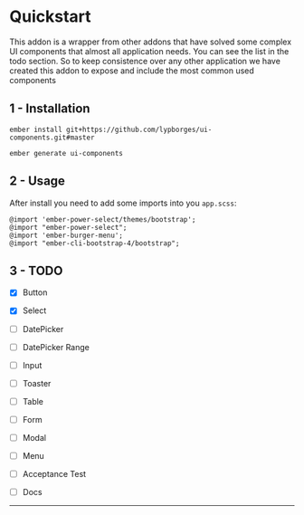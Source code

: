 Quickstart
==============================================================================

This addon is a wrapper from other addons that have solved some complex UI components that almost all application needs. You can see the list in the todo section.
So to keep consistence over any other application we have created this addon to expose and include the most common used components

1 - Installation
------------------------------------------------------------------------------

```
ember install git+https://github.com/lypborges/ui-components.git#master
```

```
ember generate ui-components
```

2 - Usage
------------------------------------------------------------------------------

After install you need to add some imports into you `app.scss`:

```
@import 'ember-power-select/themes/bootstrap';
@import "ember-power-select";
@import 'ember-burger-menu';
@import "ember-cli-bootstrap-4/bootstrap";
```

3 - TODO
------------------------------------------------------------------------------

- [x] Button
- [x] Select
- [ ] DatePicker
- [ ] DatePicker Range
- [ ] Input
- [ ] Toaster
- [ ] Table
- [ ] Form
- [ ] Modal
- [ ] Menu
- [ ] Acceptance Test
- [ ] Docs


------------------------------------------------------------------------------
